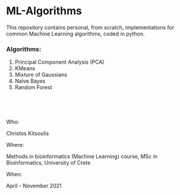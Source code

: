 # ML-Algorithms
This repository contains personal, from scratch, implementations for common Machine Learning algorithms, coded in python.

### Algorithms:

1. Principal Component Analysis (PCA)
2. KMeans
3. Mixture of Gaussians
4. Naive Bayes
5. Random Forest


&nbsp;

&nbsp;

Who:

Christos Kitsoulis

Where:

Methods in bioinformatics (Machine Learning) course, MSc in Bioinformatics, University of Crete

When:

April - November 2021
